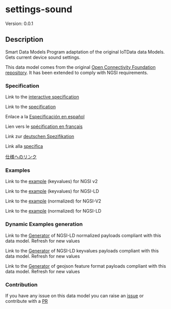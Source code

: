 # settings-sound
Version: 0.0.1

## Description 

Smart Data Models Program adaptation of the original IoTData data Models. Gets current device sound settings.

This data model comes from the original [Open Connectivity Foundation repository](https://github.com/openconnectivityfoundation/IoTDataModels). It has been extended to comply with NGSI requirements.
### Specification

Link to the [interactive specification](https://swagger.lab.fiware.org/?url=https://smart-data-models.github.io/dataModel.OCF/settings-sound/swagger.yaml)

Link to the [specification](https://github.com/smart-data-models/dataModel.OCF/blob/master/settings-sound/doc/spec.md)

Enlace a la [Especificación en español](https://github.com/smart-data-models/dataModel.OCF/blob/master/settings-sound/doc/spec_ES.md)

Lien vers le [spécification en français](https://github.com/smart-data-models/dataModel.OCF/blob/master/settings-sound/doc/spec_FR.md)

Link zur [deutschen Spezifikation](https://github.com/smart-data-models/dataModel.OCF/blob/master/settings-sound/doc/spec_DE.md)

Link alla [specifica](https://github.com/smart-data-models/dataModel.OCF/blob/master/settings-sound/doc/spec_IT.md)

[仕様へのリンク](https://github.com/smart-data-models/dataModel.OCF/blob/master/settings-sound/doc/spec_JA.md)
### Examples

Link to the [example](https://smart-data-models.github.io/dataModel.OCF/settings-sound/examples/example.json) (keyvalues) for NGSI v2

Link to the [example](https://smart-data-models.github.io/dataModel.OCF/settings-sound/examples/example.jsonld) (keyvalues) for NGSI-LD

Link to the [example](https://smart-data-models.github.io/dataModel.OCF/settings-sound/examples/example-normalized.json) (normalized) for NGSI-V2

Link to the [example](https://smart-data-models.github.io/dataModel.OCF/settings-sound/examples/example-normalized.jsonld) (normalized) for NGSI-LD
### Dynamic Examples generation

Link to the [Generator](https://smartdatamodels.org/extra/ngsi-ld_generator.php?schemaUrl=https://raw.githubusercontent.com/smart-data-models/dataModel.OCF/master/settings-sound/schema.json&email=info@smartdatamodels.org) of NGSI-LD normalized payloads compliant with this data model. Refresh for new values

Link to the [Generator](https://smartdatamodels.org/extra/ngsi-ld_generator_keyvalues.php?schemaUrl=https://raw.githubusercontent.com/smart-data-models/dataModel.OCF/master/settings-sound/schema.json&email=info@smartdatamodels.org) of NGSI-LD keyvalues payloads compliant with this data model. Refresh for new values

Link to the [Generator](https://smartdatamodels.org/extra/geojson_features_generator.php?schemaUrl=https://raw.githubusercontent.com/smart-data-models/dataModel.OCF/master/settings-sound/schema.json&email=info@smartdatamodels.org) of geojson feature format payloads compliant with this data model. Refresh for new values
### Contribution

 If you have any issue on this data model you can raise an [issue](https://github.com/smart-data-models/dataModel.OCF/issues)  or contribute with a [PR](https://github.com/smart-data-models/dataModel.OCF/pulls)